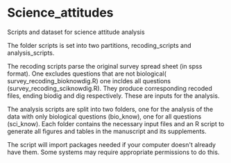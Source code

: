 # Science_attitudes
 Scripts and dataset for science attitude analysis
 
 The folder scripts is set into two partitions, recoding_scripts and analysis_scripts.  
 
 The recoding scripts parse the original survey spread sheet (in spss format).  One excludes questions that are not biological( survey_recoding_bioknowdig.R) one incldes all questions (survey_recoding_sciknowdig.R).  They produce corresponding recoded files, ending biodig and dig respectively.  These are inputs for the analysis.
 
 The analysis scripts are split into two folders, one for the analysis of the data with only biological questions (bio_know), one for all questions (sci_know).  Each folder contains the necessary input files and an R script to generate all figures and tables in the manuscript and its supplements.
 
 The script will import packages needed if your computer doesn't already have them.  Some systems may require appropriate permissions to do this.
